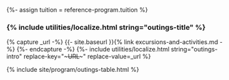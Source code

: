 {%- assign tuition = reference-program.tuition %}

### {% include utilities/localize.html string="outings-title" %}

{% capture _url -%}
{{- site.baseurl }}{% link excursions-and-activities.md -%}
{%- endcapture -%}
{%- include utilities/localize.html string="outings-intro" replace-key="~~~URL~~~" replace-value=_url %}

{% include site/program/outings-table.html %}
